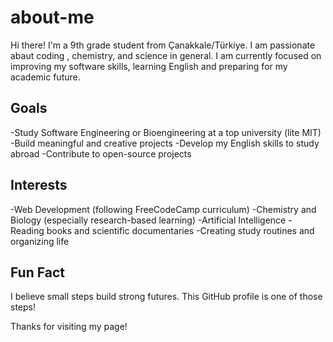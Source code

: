 # about-me
Hi there! I'm a 9th grade student from Çanakkale/Türkiye. 
I am passionate abaut coding , chemistry, and science in general. I am currently focused on improving my software skills, learning English and preparing for my academic future. 

## Goals
-Study Software Engineering or Bioengineering at a top university (lite MIT)
-Build meaningful and creative projects
-Develop my English skills to study abroad
-Contribute to open-source projects

## Interests
-Web Development (following FreeCodeCamp curriculum)
-Chemistry and Biology (especially research-based learning)
-Artificial Intelligence
-Reading books and scientific documentaries 
-Creating study routines and organizing life

## Fun Fact
I believe small steps build strong futures. This GitHub profile is one of those steps!

Thanks for visiting my page!
